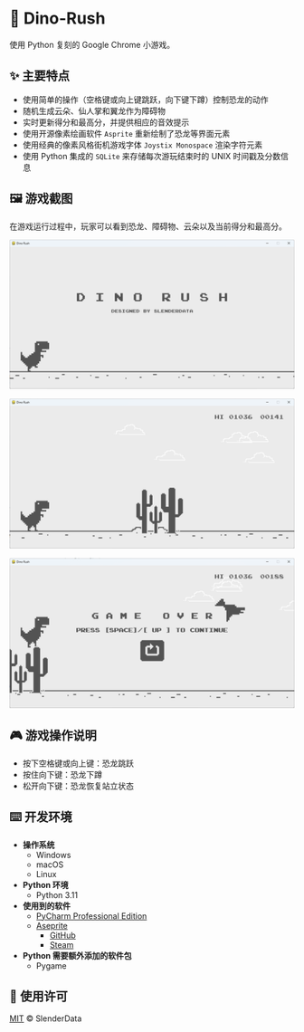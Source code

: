 # 🦖 Dino-Rush

使用 Python 复刻的 Google Chrome 小游戏。

## ✨ 主要特点

- 使用简单的操作（空格键或向上键跳跃，向下键下蹲）控制恐龙的动作
- 随机生成云朵、仙人掌和翼龙作为障碍物
- 实时更新得分和最高分，并提供相应的音效提示
- 使用开源像素绘画软件 `Asprite` 重新绘制了恐龙等界面元素
- 使用经典的像素风格街机游戏字体 `Joystix Monospace` 渲染字符元素
- 使用 Python 集成的 `SQLite` 来存储每次游玩结束时的 UNIX 时间戳及分数信息

## 🖼️ 游戏截图

在游戏运行过程中，玩家可以看到恐龙、障碍物、云朵以及当前得分和最高分。

![screenshot_1](screenshots/screenshot_1.png)

![screenshot_2](screenshots/screenshot_2.png)

![screenshot_3](screenshots/screenshot_3.png)

## 🎮 游戏操作说明

- 按下空格键或向上键：恐龙跳跃
- 按住向下键：恐龙下蹲
- 松开向下键：恐龙恢复站立状态

## ⌨️ 开发环境

- **操作系统**
  - Windows
  - macOS
  - Linux
- **Python 环境**
  - Python 3.11
- **使用到的软件**
  - [PyCharm Professional Edition](https://www.jetbrains.com/pycharm/)
  - [Aseprite](https://www.aseprite.org/)
    - [GitHub](https://github.com/aseprite/aseprite/)
    - [Steam](https://store.steampowered.com/app/431730/Aseprite/)
- **Python 需要额外添加的软件包**
  - Pygame

## 📄 使用许可

[MIT](LICENSE) © SlenderData
